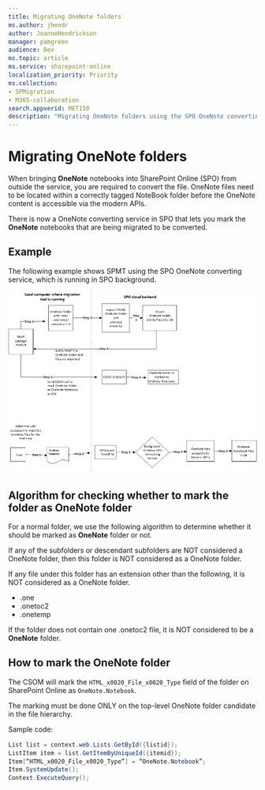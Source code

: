```yaml
---
title: Migrating OneNote folders
ms.author: jhendr
author: JoanneHendrickson
manager: pamgreen
audience: Dev
ms.topic: article
ms.service: sharepoint-online
localization_priority: Priority
ms.collection: 
- SPMigration
- M365-collaboration
search.appverid: MET150
description: "Migrating OneNote folders using the SPO OneNote converting service"
---
```

# Migrating OneNote folders

When bringing **OneNote** notebooks into SharePoint Online (SPO) from outside the service, you are required to convert the file. OneNote files need to be located within a correctly tagged NoteBook folder before the OneNote content is accessible via the modern APIs.  

There is now a OneNote converting service in SPO that lets you mark the **OneNote** notebooks that are being migrated to be converted.

## Example

The following example shows SPMT using the SPO OneNote converting service, which is running in SPO background.  

![OneNote migration process](../../images/onenote-migration-flow.png)

## Algorithm for checking whether to mark the folder as OneNote folder 

For a normal folder, we use the following algorithm to determine whether it should be marked as **OneNote** folder or not.

If any of the subfolders or descendant subfolders are NOT considered a OneNote folder, then this folder is NOT considered as a OneNote folder.

If any file under this folder has an extension other than the following, it is NOT considered as a OneNote folder.

- .one
- .onetoc2
- .onetemp

If the folder does not contain one .onetoc2 file, it is NOT considered to be a **OneNote** folder.

## How to mark the OneNote folder

The CSOM will mark the `HTML_x0020_File_x0020_Type` field of the folder on SharePoint Online as `OneNote.Notebook`.

The marking must be done ONLY on the top-level OneNote folder candidate in the file hierarchy. 

Sample code:

```c#
List list = context.web.Lists.GetById({listid});
ListItem item = list.GetItemByUniqueId({itemid});
Item[“HTML_x0020_File_x0020_Type”] = “OneNote.Notebook”;
Item.SystemUpdate();
Context.ExecuteQuery();
```
